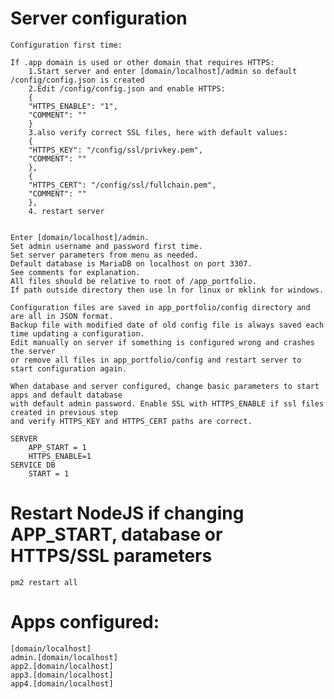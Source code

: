 # Server configuration

    Configuration first time:

    If .app domain is used or other domain that requires HTTPS:
        1.Start server and enter [domain/localhost]/admin so default /config/config.json is created
        2.Edit /config/config.json and enable HTTPS:
        {
        "HTTPS_ENABLE": "1",
        "COMMENT": ""
        }
        3.also verify correct SSL files, here with default values:
        {
        "HTTPS_KEY": "/config/ssl/privkey.pem",
        "COMMENT": ""
        },
        {
        "HTTPS_CERT": "/config/ssl/fullchain.pem",
        "COMMENT": ""
        },
        4. restart server


    Enter [domain/localhost]/admin.
    Set admin username and password first time.	
    Set server parameters from menu as needed. 
    Default database is MariaDB on localhost on port 3307.
    See comments for explanation.	
    All files should be relative to root of /app_portfolio.
    If path outside directory then use ln for linux or mklink for windows.

    Configuration files are saved in app_portfolio/config directory and are all in JSON format.
    Backup file with modified date of old config file is always saved each time updating a configuration.
    Edit manually on server if something is configured wrong and crashes the server
    or remove all files in app_portfolio/config and restart server to start configuration again.

    When database and server configured, change basic parameters to start apps and default database
    with default admin password. Enable SSL with HTTPS_ENABLE if ssl files created in previous step
    and verify HTTPS_KEY and HTTPS_CERT paths are correct.

    SERVER
        APP_START = 1
        HTTPS_ENABLE=1
    SERVICE DB
        START = 1

# Restart NodeJS if changing APP_START, database or HTTPS/SSL parameters
    pm2 restart all

# Apps configured: 
    [domain/localhost]
    admin.[domain/localhost]
    app2.[domain/localhost]
    app3.[domain/localhost]
    app4.[domain/localhost]